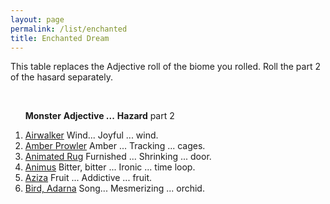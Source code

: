 ```yaml
---
layout: page
permalink: /list/enchanted
title: Enchanted Dream
---
```


This table replaces the Adjective roll of the biome you rolled. Roll the part 2 of the hasard separately.

<br>

&nbsp; &nbsp; &nbsp; <span class="a">**Monster**</span> <span class="bb">**Adjective ...**</span> <span class="bb">**Hazard**</span> part 2

1. <span class="a">[Airwalker](/monsters/airwalker)</span> <span class="b">Wind...</span> <span class="b">Joyful ...</span> <span class="d">wind.</span>
1. <span class="a">[Amber Prowler](/monsters/amber-prowler)</span> <span class="b">Amber ...</span> <span class="b">Tracking ...</span> <span class="d">cages.</span>
1. <span class="a">[Animated Rug](/monsters/animated-rug)</span> <span class="b">Furnished ...</span> <span class="b">Shrinking ...</span> <span class="d">door.</span>
1. <span class="a">[Animus](/monsters/animus)</span>  <span class="b">Bitter, bitter ...</span> <span class="b">Ironic ...</span> <span class="d"> time loop.</span>
1. <span class="a">[Aziza](/monsters/aziza)</span>  <span class="b">Fruit ...</span> <span class="b">Addictive ...</span> <span class="d"> fruit.</span>
1. <span class="a">[Bird, Adarna](/monsters/bird-adarna)</span> <span class="b">Song...</span> <span class="b">Mesmerizing ...</span> <span class="d">orchid.</span>


